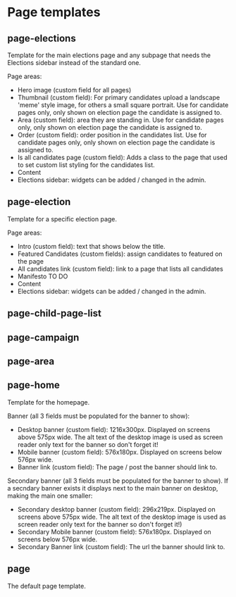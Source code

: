 # Page templates

## page-elections

Template for the main elections page and any subpage that needs the Elections sidebar instead of the standard one.

Page areas:

- Hero image (custom field for all pages)
- Thumbnail (custom field): For primary candidates upload a landscape 'meme' style image, for others a small square portrait. Use for candidate pages only, only shown on election page the candidate is assigned to.
- Area (custom field): area they are standing in. Use for candidate pages only, only shown on election page the candidate is assigned to.
- Order (custom field): order position in the candidates list. Use for candidate pages only, only shown on election page the candidate is assigned to.
- Is all candidates page (custom field): Adds a class to the page that used to set custom list styling for the candidates list.
- Content
- Elections sidebar: widgets can be added / changed in the admin.

## page-election

Template for a specific election page.

Page areas:

- Intro (custom field): text that shows below the title.
- Featured Candidates (custom fields): assign candidates to featured on the page
- All candidates link (custom field): link to a page that lists all candidates
- Manifesto TO DO
- Content
- Elections sidebar: widgets can be added / changed in the admin.

## page-child-page-list

## page-campaign

## page-area

## page-home

Template for the homepage.

Banner (all 3 fields must be populated for the banner to show):
- Desktop banner (custom field): 1216x300px. Displayed on screens above 575px wide. The alt text of the desktop image is used as screen reader only text for the banner so don't forget it!
- Mobile banner (custom field): 576x180px. Displayed on screens below 576px wide.
- Banner link (custom field): The page / post the banner should link to.

Secondary banner (all 3 fields must be populated for the banner to show). If a secndary banner exists it displays next to the main banner on desktop, making the main one smaller:
- Secondary desktop banner (custom field): 296x219px. Displayed on screens above 575px wide. The alt text of the desktop image is used as screen reader only text for the banner so don't forget it!)
- Secondary Mobile banner (custom field): 576x180px. Displayed on screens below 576px wide.
- Secondary Banner link (custom field): The url the banner should link to.

## page

The default page template.
